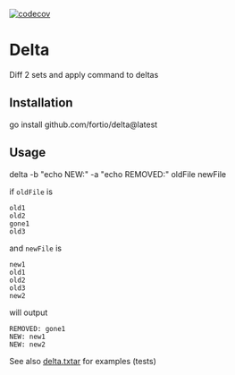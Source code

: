 [![codecov](https://codecov.io/github/fortio/delta/branch/main/graph/badge.svg?token=LONYZDFQ7C)](https://codecov.io/github/fortio/delta)

# Delta
Diff 2 sets and apply command to deltas

## Installation

go install github.com/fortio/delta@latest

## Usage

delta -b "echo NEW:" -a "echo REMOVED:" oldFile newFile

if `oldFile` is
```
old1
old2
gone1
old3
```

and `newFile` is
```
new1
old1
old2
old3
new2
```

will output
```
REMOVED: gone1
NEW: new1
NEW: new2
```

See also [delta.txtar](delta.txtar) for examples (tests)

